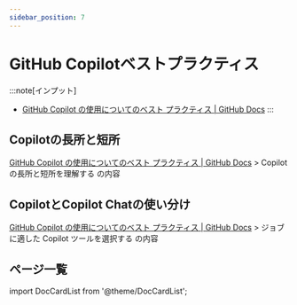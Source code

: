 ```yaml
---
sidebar_position: 7
---
```


# GitHub Copilotベストプラクティス

:::note[インプット]
- [GitHub Copilot の使用についてのベスト プラクティス | GitHub Docs](https://docs.github.com/ja/copilot/using-github-copilot/best-practices-for-using-github-copilot)
:::

## Copilotの長所と短所

[GitHub Copilot の使用についてのベスト プラクティス | GitHub Docs](https://docs.github.com/ja/copilot/using-github-copilot/best-practices-for-using-github-copilot) > Copilot の長所と短所を理解する の内容

## CopilotとCopilot Chatの使い分け

[GitHub Copilot の使用についてのベスト プラクティス | GitHub Docs](https://docs.github.com/ja/copilot/using-github-copilot/best-practices-for-using-github-copilot) > ジョブに適した Copilot ツールを選択する の内容

## ページ一覧

import DocCardList from '@theme/DocCardList';

<DocCardList />
